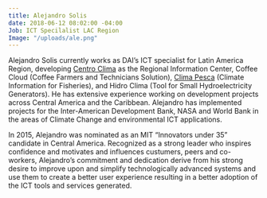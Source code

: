 ```yaml
---
title: Alejandro Solis
date: 2018-06-12 08:02:00 -04:00
Job: ICT Specilalist LAC Region
Image: "/uploads/ale.png"
---
```


Alejandro Solis currently works as DAI’s ICT specialist for Latin America Region, developing [Centro Clima](http://www.centroclima.org) as the Regional Information Center, Coffee Cloud (Coffee Farmers and Technicians Solution), [Clima Pesca](http://www.climapesca.org) (Climate Information for Fisheries), and Hidro Clima (Tool for Small Hydroelectricity Generators). He has extensive experience working on development projects across Central America and the Caribbean.  Alejandro has implemented projects for the Inter-American Development Bank, NASA and World Bank in the areas of Climate Change and environmental ICT applications.

In 2015, Alejandro was nominated as an MIT “Innovators under 35” candidate in Central America. Recognized as a strong leader who inspires confidence and motivates and influences custumers, peers and co-workers, Alejandro’s commitment and dedication derive from his strong desire to improve upon and simplify technologically advanced systems and use them to create a better user experience resulting in a better adoption of the ICT tools and services generated.